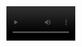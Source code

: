 <video src='Healthbar_Shader.mov' width=180/>
Simple HealthBar slider for Unity UI, made with Shader Graph.
